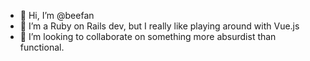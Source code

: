 - 👋 Hi, I’m @beefan
- 💎 I’m a Ruby on Rails dev, but I really like playing around with Vue.js 
- 💞️ I’m looking to collaborate on something more absurdist than functional. 

<!---
beefan/beefan is a ✨ special ✨ repository because its `README.md` (this file) appears on your GitHub profile.
You can click the Preview link to take a look at your changes.
--->
